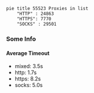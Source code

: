 
```mermaid
pie title 55523 Proxies in list
    "HTTP" : 24863
    "HTTPS": 7770
    "SOCKS" : 29501
```

### Some Info
#### Average Timeout

- mixed: 3.5s
- http: 1.7s
- https: 8.2s
- socks: 5.0s